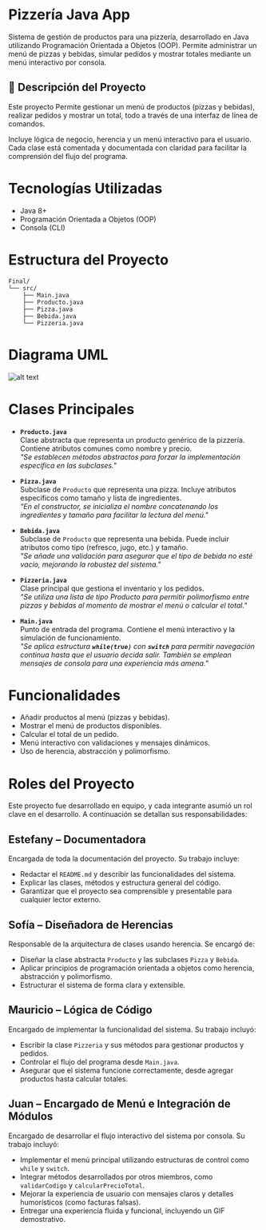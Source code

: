 # Pizzería Java App

Sistema de gestión de productos para una pizzería, desarrollado en Java utilizando Programación Orientada a Objetos (OOP). Permite administrar un menú de pizzas y bebidas, simular pedidos y mostrar totales mediante un menú interactivo por consola.


## 📖 Descripción del Proyecto

Este proyecto Permite gestionar un menú de productos (pizzas y bebidas), realizar pedidos y mostrar un total, todo a través de una interfaz de línea de comandos.

Incluye lógica de negocio, herencia y un menú interactivo para el usuario. Cada clase está comentada y documentada con claridad para facilitar la comprensión del flujo del programa.



# Tecnologías Utilizadas

- Java 8+
- Programación Orientada a Objetos (OOP)
- Consola (CLI)



# Estructura del Proyecto

```
Final/
└── src/
    ├── Main.java
    ├── Producto.java
    ├── Pizza.java
    ├── Bebida.java
    └── Pizzeria.java
```

# Diagrama UML
![alt text](../OneDrive/Imágenes/Escritorio/Final/UML.jpg)

# Clases Principales

- **`Producto.java`**\
  Clase abstracta que representa un producto genérico de la pizzería. Contiene atributos comunes como nombre y precio.\
  *"Se establecen métodos abstractos para forzar la implementación específica en las subclases."*

- **`Pizza.java`**\
  Subclase de `Producto` que representa una pizza. Incluye atributos específicos como tamaño y lista de ingredientes.\
   *"En el constructor, se inicializa el nombre concatenando los ingredientes y tamaño para facilitar la lectura del menú."*

- **`Bebida.java`**\
  Subclase de `Producto` que representa una bebida. Puede incluir atributos como tipo (refresco, jugo, etc.) y tamaño.\
  *"Se añade una validación para asegurar que el tipo de bebida no esté vacío, mejorando la robustez del sistema."*

- **`Pizzeria.java`**\
  Clase principal que gestiona el inventario y los pedidos.\
   *"Se utiliza una lista de tipo Producto para permitir polimorfismo entre pizzas y bebidas al momento de mostrar el menú o calcular el total."*

- **`Main.java`**\
  Punto de entrada del programa. Contiene el menú interactivo y la simulación de funcionamiento.\
   *"Se aplica estructura **`while(true)`** con **`switch`** para permitir navegación continua hasta que el usuario decida salir. También se emplean mensajes de consola para una experiencia más amena."*



# Funcionalidades

- Añadir productos al menú (pizzas y bebidas).
- Mostrar el menú de productos disponibles.
- Calcular el total de un pedido.
- Menú interactivo con validaciones y mensajes dinámicos.
- Uso de herencia, abstracción y polimorfismo.



# Roles del Proyecto

Este proyecto fue desarrollado en equipo, y cada integrante asumió un rol clave en el desarrollo. A continuación se detallan sus responsabilidades:

## Estefany – Documentadora

Encargada de toda la documentación del proyecto. Su trabajo incluye:

- Redactar el `README.md` y describir las funcionalidades del sistema.
- Explicar las clases, métodos y estructura general del código.
- Garantizar que el proyecto sea comprensible y presentable para cualquier lector externo.



## Sofía – Diseñadora de Herencias

Responsable de la arquitectura de clases usando herencia. Se encargó de:

- Diseñar la clase abstracta `Producto` y las subclases `Pizza` y `Bebida`.
- Aplicar principios de programación orientada a objetos como herencia, abstracción y polimorfismo.
- Estructurar el sistema de forma clara y extensible.


## Mauricio – Lógica de Código

Encargado de implementar la funcionalidad del sistema. Su trabajo incluyó:

- Escribir la clase `Pizzeria` y sus métodos para gestionar productos y pedidos.
- Controlar el flujo del programa desde `Main.java`.
- Asegurar que el sistema funcione correctamente, desde agregar productos hasta calcular totales.


## Juan – Encargado de Menú e Integración de Módulos

Encargado de desarrollar el flujo interactivo del sistema por consola. Su trabajo incluyó:

- Implementar el menú principal utilizando estructuras de control como `while` y `switch`.
- Integrar métodos desarrollados por otros miembros, como `validarCodigo` y `calcularPrecioTotal`.
- Mejorar la experiencia de usuario con mensajes claros y detalles humorísticos (como facturas falsas).
- Entregar una experiencia fluida y funcional, incluyendo un GIF demostrativo.


